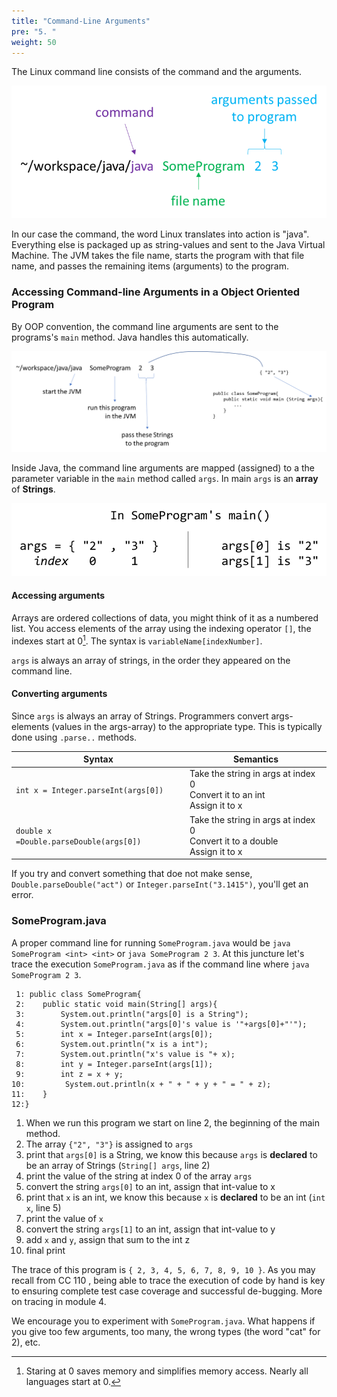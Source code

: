 ```yaml
---
title: "Command-Line Arguments"
pre: "5. "
weight: 50
---
```


<!-- TODO Simplify? -->

The Linux command line consists of the command and the arguments.

![linux command line for java](/images/02-data/javacmdlne.png)

In our case the command, the word Linux translates into action is "java". Everything else is packaged up as string-values and sent to the Java Virtual Machine. The JVM takes the file name, starts the program with that file name, and passes the remaining items (arguments) to the program.

### Accessing Command-line Arguments in a Object Oriented Program

By OOP convention, the command line arguments are sent to the programs's `main` method.  Java handles this automatically.

![linux command line for java](/images/02-data/J_cl2.png)

Inside Java, the command line arguments are mapped (assigned) to a the parameter variable in the `main` method called `args`. In main `args` is an <b>array</b> of <b>Strings</b>.

![Java map of cmd line arguments](/images/02-data/J_cl3.png)

#### Accessing arguments

Arrays are ordered collections of data, you might think of it as a numbered list.  You access elements of the array using the indexing operator `[]`, the indexes start at 0[^1]. The syntax is `variableName[indexNumber]`.

[^1]: Staring at 0 saves memory and simplifies memory access. Nearly all languages start at 0. 

`args` is always an array of strings, in the order they appeared on the command line.  

#### Converting arguments

Since `args` is always an array of Strings.  Programmers convert args-elements (values in the args-array) to the appropriate type.   This is typically done using `.parse..` methods.

|Syntax | Semantics |
|---------|----------|
| `int x = Integer.parseInt(args[0])` |Take the string in args at index 0</br>Convert it to an int</br>Assign it to x  |
| `double x =Double.parseDouble(args[0])` |Take the string in args at index 0</br>Convert it to a double</br>Assign it to x  |

If you try and convert something that doe not make sense, `Double.parseDouble("act")` or `Integer.parseInt("3.1415")`, you'll get an error.

### SomeProgram.java

A proper command line for running `SomeProgram.java` would be `java SomeProgram <int> <int>`  or `java SomeProgram 2 3`.  At this juncture let's trace the execution `SomeProgram.java` as if the command line where `java SomeProgram 2 3`.

```
 1: public class SomeProgram{
 2:    public static void main(String[] args){ 
 3:        System.out.println("args[0] is a String"); 
 4:        System.out.println("args[0]'s value is '"+args[0]+"'");
 5:        int x = Integer.parseInt(args[0]);
 6:        System.out.println("x is a int");
 7:        System.out.println("x's value is "+ x);
 8:        int y = Integer.parseInt(args[1]);
 9:        int z = x + y;
10:         System.out.println(x + " + " + y + " = " + z);
11:    }
12:} 
```

1.  When we run this program we start on line 2, the beginning of the main method. 
1.  The array `{"2", "3"}` is assigned to `args`
1.  print that `args[0]` is a String, we know this because `args` is **declared** to be an array of Strings (`String[] args`, line 2)
1.  print the value of the string at index 0 of the array `args`
1.  convert the string `args[0]` to an int, assign that int-value to x
1.  print that `x` is an int, we know this because `x` is **declared** to be an int  (`int x`, line 5)
1.  print the value of `x`
1.  convert the string `args[1]` to an int, assign that int-value to y
1.  add `x` and `y`, assign that sum to the int z
1.  final print

The trace of this program is `{ 2, 3, 4, 5, 6, 7, 8, 9, 10 }`.  As you may recall from CC 110 , being able to trace the execution of code by hand is key to ensuring complete test case coverage and successful de-bugging.  More on tracing in module 4.

We encourage you to experiment with `SomeProgram.java`.  What happens if you give too few arguments, too many, the wrong types (the word "cat" for 2), etc.  
